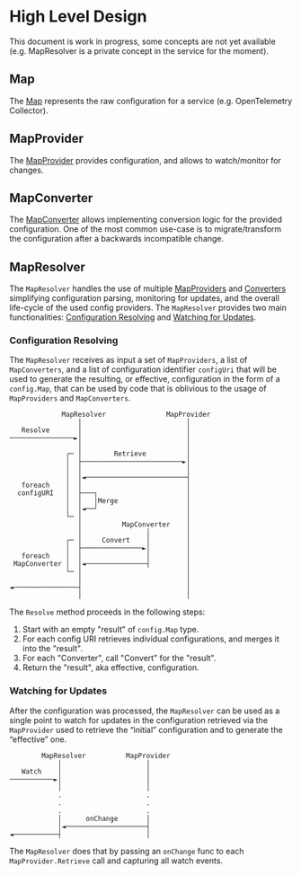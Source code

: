# High Level Design

This document is work in progress, some concepts are not yet available
(e.g. MapResolver is a private concept in the service for the moment).

## Map

The [Map](configmap.go) represents the raw configuration for a service (e.g. OpenTelemetry Collector).

## MapProvider

The [MapProvider](mapprovider.go) provides configuration, and allows to watch/monitor for changes.

## MapConverter

The [MapConverter](configmap.go) allows implementing conversion logic for the provided configuration. One of the most
common use-case is to migrate/transform the configuration after a backwards incompatible change.

## MapResolver

The `MapResolver` handles the use of multiple [MapProviders](./mapprovider.go) and [Converters](./configmap.go)
simplifying configuration parsing, monitoring for updates, and the overall life-cycle of the used config providers.
The `MapResolver` provides two main functionalities: [Configuration Resolving](#configuration-resolving) and
[Watching for Updates](#watching-for-updates).

### Configuration Resolving

The `MapResolver` receives as input a set of `MapProviders`, a list of `MapConverters`, and a list of configuration identifier
`configUri` that will be used to generate the resulting, or effective, configuration in the form of a `config.Map`,
that can be used by code that is oblivious to the usage of `MapProviders` and `MapConverters`.

```terminal
             MapResolver               MapProvider
                 │                          │
   Resolve       │                          │
────────────────►│                          │
                 │                          │
              ┌─ │        Retrieve          │
              │  ├─────────────────────────►│
              │  │                          │
              │  │◄─────────────────────────┤
   foreach    │  │                          │
  configURI   │  ├───┐                      │
              │  │   │Merge                 │
              │  │◄──┘                      │
              └─ │                          │
                 │          MapConverter    │
                 │                │         │
              ┌─ │     Convert    │         │
              │  ├───────────────►│         │
   foreach    │  │                │         │
 MapConverter │  │◄───────────────┤         │
              └─ │                          │
                 │                          │
◄────────────────┤                          │
                 │                          │
```

The `Resolve` method proceeds in the following steps:

1. Start with an empty "result" of `config.Map` type.
2. For each config URI retrieves individual configurations, and merges it into the "result".
2. For each "Converter", call "Convert" for the "result".
4. Return the "result", aka effective, configuration.

### Watching for Updates
After the configuration was processed, the `MapResolver` can be used as a single point to watch for updates in the
configuration retrieved via the `MapProvider` used to retrieve the “initial” configuration and to generate the “effective” one.

```terminal      
        MapResolver          MapProvider
            │                     │
   Watch    │                     │
───────────►│                     │
            │                     │
            .                     .
            .                     .
            .                     .
            │      onChange       │
            │◄────────────────────┤
◄───────────┤                     │
```

The `MapResolver` does that by passing an `onChange` func to each `MapProvider.Retrieve` call and capturing all watch events. 
